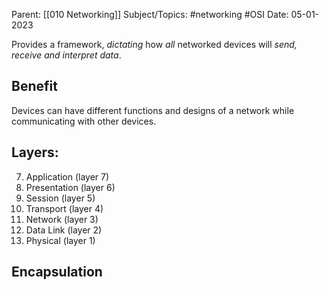 
Parent: [[010 Networking]]
Subject/Topics: #networking #OSI
Date: 05-01-2023



Provides a framework, *dictating* how *all* networked devices will *send, receive and interpret data*.

## Benefit

Devices can have different functions and designs of a network while communicating with other devices.

## Layers:

7. Application (layer 7)
6. Presentation (layer 6)
5. Session (layer 5)
4. Transport (layer 4)
3. Network (layer 3)
2. Data Link (layer 2)
1. Physical (layer 1)

## Encapsulation